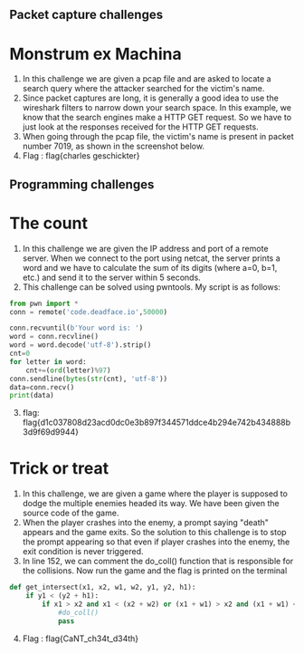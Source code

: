 ## Packet capture challenges
# Monstrum ex Machina
1. In this challenge we are given a pcap file and are asked to locate a search query where the attacker searched for the victim's name.
2. Since packet captures are long, it is generally a good idea to use the wireshark filters to narrow down your search space. In this example, we know that the search engines make a HTTP GET request. So we have to just look at the responses received for the HTTP GET requests.
3. When going through the pcap file, the victim's name is present in packet number 7019, as shown in the screenshot below.
4. Flag : flag{charles geschickter}

## Programming challenges
# The count
1. In this challenge we are given the IP address and port of a remote server. When we connect to the port using netcat, the server prints a word and we have to calculate the sum of its digits (where a=0, b=1, etc.) and send it to the server within 5 seconds.
2. This challenge can be solved using pwntools. My script is as follows:
```python
from pwn import *
conn = remote('code.deadface.io',50000)

conn.recvuntil(b'Your word is: ')
word = conn.recvline()
word = word.decode('utf-8').strip()
cnt=0
for letter in word:
    cnt+=(ord(letter)%97)
conn.sendline(bytes(str(cnt), 'utf-8'))
data=conn.recv()
print(data)
```
3. flag: flag{d1c037808d23acd0dc0e3b897f344571ddce4b294e742b434888b3d9f69d9944}

# Trick or treat
1. In this challenge, we are given a game where the player is supposed to dodge the multiple enemies headed its way. We have been given the source code of the game.
2. When the player crashes into the enemy, a prompt saying "death" appears and the game exits. So the solution to this challenge is to stop the prompt appearing so that even if player crashes into the enemy, the exit condition is never triggered.
3. In line 152, we can comment the do\_coll() function that is responsible for the collisions. Now run the game and the flag is printed on the terminal
```python
def get_intersect(x1, x2, w1, w2, y1, y2, h1):
    if y1 < (y2 + h1):
        if x1 > x2 and x1 < (x2 + w2) or (x1 + w1) > x2 and (x1 + w1) < (x2 + w2):
            #do_coll()
            pass
```
4. Flag : flag{CaNT\_ch34t\_d34th}
